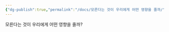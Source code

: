 ```yaml
---
{"dg-publish":true,"permalink":"/docs/모른다는 것이 우리에게 어떤 영향을 줄까/","title":"모른다는 것이 우리에게 어떤 영향을 줄까"}
---
```


모른다는 것이 우리에게 어떤 영향을 줄까?
